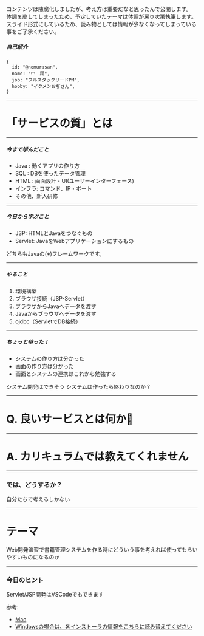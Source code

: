 コンテンツは陳腐化しましたが、考え方は重要だなと思ったんで公開します。
体調を崩してしまったため、予定していたテーマは体調が戻り次第執筆します。
スライド形式にしているため、読み物としては情報が少なくなってしまっている事をご了承ください。

##### 自己紹介

```
{
  id: "@nomurasan",
  name: "中　翔",
  job: "フルスタックリードPM",
  hobby: "イクメンおぢさん",
}
```

---

# 「サービスの質」とは

---

##### 今まで学んだこと

- Java : 動くアプリの作り方
- SQL  : DBを使ったデータ管理
- HTML : 画面設計・UI(ユーザーインターフェース)
- インフラ: コマンド、IP・ポート
- その他、新人研修

---

##### 今日から学ぶこと

- JSP: HTMLとJavaをつなぐもの
- Servlet: JavaをWebアプリケーションにするもの

どちらもJavaの(※)フレームワークです。

---

##### やること

1. 環境構築
1. ブラウザ接続（JSP-Servlet）
1. ブラウザからJavaへデータを渡す
1. Javaからブラウザへデータを渡す
1. ojdbc（ServletでDB接続）

---

##### ちょっと待った！

- システムの作り方は分かった
- 画面の作り方は分かった
- 画面とシステムの連携はこれから勉強する

システム開発はできそう
システムは作ったら終わりなのか？

---

# Q. 良いサービスとは何か:thinking:

---

# A. カリキュラムでは教えてくれません

---

### では、どうするか？

自分たちで考えるしかない

---

# テーマ

Web開発演習で書籍管理システムを作る時にどういう事を考えれば使ってもらいやすいものになるのか

---

### 今日のヒント

Servlet/JSP開発はVSCodeでもできます

参考: 

- [Mac](https://qiita.com/harhogefoo/items/2fa52ecee90b7a25e4c9)
- [Windowsの場合は、各インストーラの情報をこちらに読み替えてください](https://www.suzu6.net/posts/131-vscode-for-maven/)
